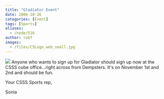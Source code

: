 ```yaml
---
title: "Gladiator Event"
date: 2006-10-26
categories: [Event]
tags: [Sports]
aliases:
  - /node/516
author: robf
images:
  - /files/CSLogo_web_small.jpg
---
```


![](/files/CSLogo_web_small.jpg)
Anyone who wants to sign up for Gladiator should
sign up now at the CSSS cube office...right across
from Dempsters. It's on November 1st and 2nd and
should be fun.

Your CSSS Sports rep,

Sonia
